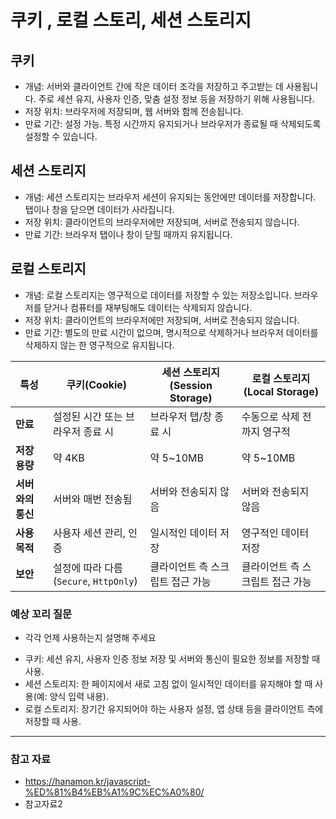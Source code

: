 # 쿠키 , 로컬 스토리, 세션 스토리지

## 쿠키
- 개념: 서버와 클라이언트 간에 작은 데이터 조각을 저장하고 주고받는 데 사용됩니다. 주로 세션 유지, 사용자 인증, 맞춤 설정 정보 등을 저장하기 위해 사용됩니다.
- 저장 위치: 브라우저에 저장되며, 웹 서버와 함께 전송됩니다.
- 만료 기간: 설정 가능. 특정 시간까지 유지되거나 브라우저가 종료될 때 삭제되도록 설정할 수 있습니다.
## 세션 스토리지
- 개념: 세션 스토리지는 브라우저 세션이 유지되는 동안에만 데이터를 저장합니다. 탭이나 창을 닫으면 데이터가 사라집니다.
- 저장 위치: 클라이언트의 브라우저에만 저장되며, 서버로 전송되지 않습니다.
- 만료 기간: 브라우저 탭이나 창이 닫힐 때까지 유지됩니다.
## 로컬 스토리지
- 개념: 로컬 스토리지는 영구적으로 데이터를 저장할 수 있는 저장소입니다. 브라우저를 닫거나 컴퓨터를 재부팅해도 데이터는 삭제되지 않습니다.
- 저장 위치: 클라이언트의 브라우저에만 저장되며, 서버로 전송되지 않습니다.
- 만료 기간: 별도의 만료 시간이 없으며, 명시적으로 삭제하거나 브라우저 데이터를 삭제하지 않는 한 영구적으로 유지됩니다.

| 특성                | 쿠키(Cookie)                     | 세션 스토리지(Session Storage) | 로컬 스토리지(Local Storage)  |
|--------------------|-----------------------------------|--------------------------------|--------------------------------|
| **만료**            | 설정된 시간 또는 브라우저 종료 시 | 브라우저 탭/창 종료 시         | 수동으로 삭제 전까지 영구적    |
| **저장 용량**       | 약 4KB                            | 약 5~10MB                      | 약 5~10MB                      |
| **서버와의 통신**   | 서버와 매번 전송됨                | 서버와 전송되지 않음           | 서버와 전송되지 않음           |
| **사용 목적**       | 사용자 세션 관리, 인증            | 일시적인 데이터 저장           | 영구적인 데이터 저장           |
| **보안**            | 설정에 따라 다름 (`Secure`, `HttpOnly`) | 클라이언트 측 스크립트 접근 가능 | 클라이언트 측 스크립트 접근 가능 |


### 예상 꼬리 질문
* 각각 언제 사용하는지 설명해 주세요
- 쿠키: 세션 유지, 사용자 인증 정보 저장 및 서버와 통신이 필요한 정보를 저장할 때 사용.
- 세션 스토리지: 한 페이지에서 새로 고침 없이 일시적인 데이터를 유지해야 할 때 사용(예: 양식 입력 내용).
- 로컬 스토리지: 장기간 유지되어야 하는 사용자 설정, 앱 상태 등을 클라이언트 측에 저장할 때 사용.
---

### 참고 자료
* https://hanamon.kr/javascript-%ED%81%B4%EB%A1%9C%EC%A0%80/
* 참고자료2

